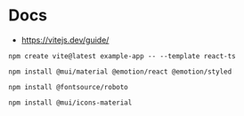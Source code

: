 # Docs

- https://vitejs.dev/guide/

`npm create vite@latest example-app -- --template react-ts`

`npm install @mui/material @emotion/react @emotion/styled`

`npm install @fontsource/roboto`

`npm install @mui/icons-material`
